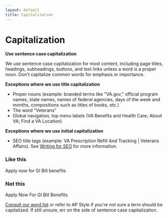 ```yaml
---
layout: default
title: Capitalization
---
```


# Capitalization
__Use sentence case capitalization__

We use sentence case capitalization for most content, including page titles, headings, subheadings, buttons, and text links unless a word is a proper noun. Don't capitalize common words for emphasis or importance.

__Exceptions where we use title capitalization__

- Proper nouns (example: branded terms like "VA.gov," official program names, state names, names of federal agencies, days of the week and months, compositions such as titles of books, etc.)
- The word “Veterans”
- Global navigation, top menu labels (VA Benefits and Health Care; About VA; Find a VA Location)

__Exceptions where we use initial capitalization__
- SEO title tags (example: VA Prescription Refill And Tracking | Veterans Affairs). See [Writing for SEO](https://design.va.gov/content-style-guide/seo) for more information.

<div class="do-dont">
<div class="do-dont__do">
<h3 class="do-dont__heading">Like this</h3>
<div class="do-dont__content" markdown="1">
Apply now for GI Bill benefits
</div>
</div>
<div class="do-dont__dont">
<h3 class="do-dont__heading">Not this</h3>
<div class="do-dont__content" markdown="1">
Apply Now For GI Bill Benefits
</div>
</div>
</div>

[Consult our word list](https://design.va.gov/content-style-guide/word-list.html) or refer to AP Style if you're not sure a term should be capitalized. If still unsure, err on the side of sentence case capitalization.
